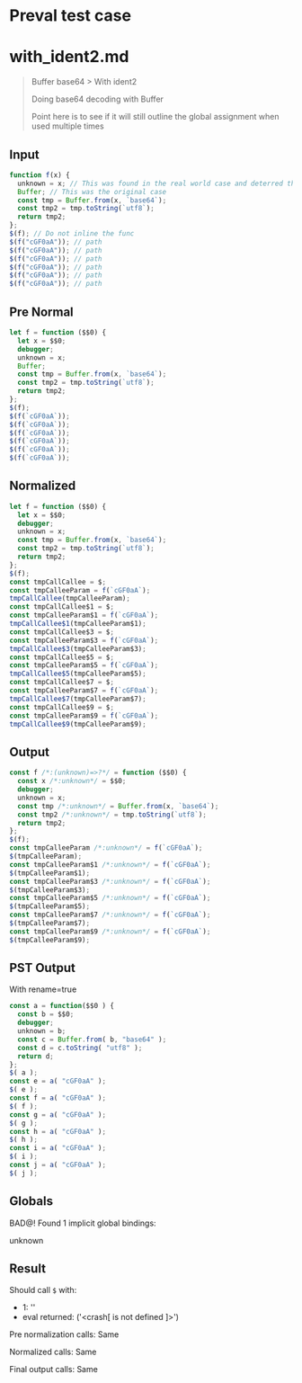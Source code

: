 # Preval test case

# with_ident2.md

> Buffer base64 > With ident2
>
> Doing base64 decoding with Buffer
>
> Point here is to see if it will still outline the global assignment when used multiple times

## Input

`````js filename=intro
function f(x) {
  unknown = x; // This was found in the real world case and deterred the trick
  Buffer; // This was the original case
  const tmp = Buffer.from(x, `base64`);
  const tmp2 = tmp.toString(`utf8`);
  return tmp2;
};
$(f); // Do not inline the func
$(f("cGF0aA")); // path
$(f("cGF0aA")); // path
$(f("cGF0aA")); // path
$(f("cGF0aA")); // path
$(f("cGF0aA")); // path
$(f("cGF0aA")); // path
`````

## Pre Normal


`````js filename=intro
let f = function ($$0) {
  let x = $$0;
  debugger;
  unknown = x;
  Buffer;
  const tmp = Buffer.from(x, `base64`);
  const tmp2 = tmp.toString(`utf8`);
  return tmp2;
};
$(f);
$(f(`cGF0aA`));
$(f(`cGF0aA`));
$(f(`cGF0aA`));
$(f(`cGF0aA`));
$(f(`cGF0aA`));
$(f(`cGF0aA`));
`````

## Normalized


`````js filename=intro
let f = function ($$0) {
  let x = $$0;
  debugger;
  unknown = x;
  const tmp = Buffer.from(x, `base64`);
  const tmp2 = tmp.toString(`utf8`);
  return tmp2;
};
$(f);
const tmpCallCallee = $;
const tmpCalleeParam = f(`cGF0aA`);
tmpCallCallee(tmpCalleeParam);
const tmpCallCallee$1 = $;
const tmpCalleeParam$1 = f(`cGF0aA`);
tmpCallCallee$1(tmpCalleeParam$1);
const tmpCallCallee$3 = $;
const tmpCalleeParam$3 = f(`cGF0aA`);
tmpCallCallee$3(tmpCalleeParam$3);
const tmpCallCallee$5 = $;
const tmpCalleeParam$5 = f(`cGF0aA`);
tmpCallCallee$5(tmpCalleeParam$5);
const tmpCallCallee$7 = $;
const tmpCalleeParam$7 = f(`cGF0aA`);
tmpCallCallee$7(tmpCalleeParam$7);
const tmpCallCallee$9 = $;
const tmpCalleeParam$9 = f(`cGF0aA`);
tmpCallCallee$9(tmpCalleeParam$9);
`````

## Output


`````js filename=intro
const f /*:(unknown)=>?*/ = function ($$0) {
  const x /*:unknown*/ = $$0;
  debugger;
  unknown = x;
  const tmp /*:unknown*/ = Buffer.from(x, `base64`);
  const tmp2 /*:unknown*/ = tmp.toString(`utf8`);
  return tmp2;
};
$(f);
const tmpCalleeParam /*:unknown*/ = f(`cGF0aA`);
$(tmpCalleeParam);
const tmpCalleeParam$1 /*:unknown*/ = f(`cGF0aA`);
$(tmpCalleeParam$1);
const tmpCalleeParam$3 /*:unknown*/ = f(`cGF0aA`);
$(tmpCalleeParam$3);
const tmpCalleeParam$5 /*:unknown*/ = f(`cGF0aA`);
$(tmpCalleeParam$5);
const tmpCalleeParam$7 /*:unknown*/ = f(`cGF0aA`);
$(tmpCalleeParam$7);
const tmpCalleeParam$9 /*:unknown*/ = f(`cGF0aA`);
$(tmpCalleeParam$9);
`````

## PST Output

With rename=true

`````js filename=intro
const a = function($$0 ) {
  const b = $$0;
  debugger;
  unknown = b;
  const c = Buffer.from( b, "base64" );
  const d = c.toString( "utf8" );
  return d;
};
$( a );
const e = a( "cGF0aA" );
$( e );
const f = a( "cGF0aA" );
$( f );
const g = a( "cGF0aA" );
$( g );
const h = a( "cGF0aA" );
$( h );
const i = a( "cGF0aA" );
$( i );
const j = a( "cGF0aA" );
$( j );
`````

## Globals

BAD@! Found 1 implicit global bindings:

unknown

## Result

Should call `$` with:
 - 1: '<function>'
 - eval returned: ('<crash[ <ref> is not defined ]>')

Pre normalization calls: Same

Normalized calls: Same

Final output calls: Same
